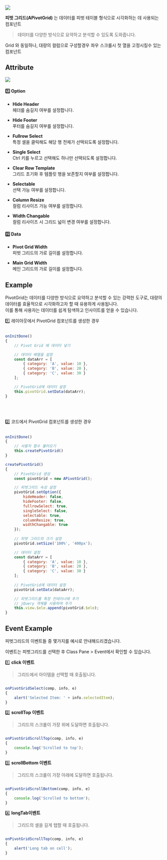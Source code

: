 
![](https://wikidocs.net/images/page/274103/pg.png) 

**피벗 그리드(APivotGrid)** 는 데이터를 피벗 테이블 형식으로 시각화하는 데 사용되는 컴포넌트 <br />
> 데이터를 다양한 방식으로 요약하고 분석할 수 있도록 도와줍니다.
> 
Grid 와 동일하나, 대량의 컬럼으로 구성할경우 좌우 스크롤시 첫 열을 고정시킬수 있는 컴포넌트

## Attribute
![](https://wikidocs.net/images/page/274103/pg_Attribute.png) 

#### **1️⃣ Option**

-   **Hide Header**   <br />
    헤더를 숨길지 여부를 설정합니다.
    
-   **Hide Footer**   
    푸터를 숨길지 여부를 설정합니다.
	
  - **Fullrow Select**<br />
      특정 셀을 클릭해도 해당 행 전체가 선택되도록 설정합니다.
      
  - **Single Select**<br />
      Ctrl 키를 누르고 선택해도 하나만 선택되도록 설정합니다.

 - **Clear Row Template**<br />
     그리드 초기화 후 템플릿 행을 보존할지 여부를 설정합니다.
      
 - **Selectable**<br />
	선택 가능 여부를 설정합니다.
  
  - **Column Resize**<br />
	컬럼 리사이즈 가능 여부를 설정합니다.
  
   - **Width Changable**<br />
	컬럼 리사이즈 시 그리드 넓이 변경 여부를 설정합니다.

#### **2️⃣ Data**
- **Pivot Grid Width**<br />
      피벗 그리드의 가로 길이를 설정합니다.
      
 - **Main Grid Width**<br />
      메인 그리드의 가로 길이를 설정합니다.
    
## Example

PivotGrid는 데이터를 다양한 방식으로 요약하고 분석할 수 있는 강력한 도구로, 대량의 데이터를 효율적으로 시각화하고자 할 때 유용하게 사용됩니다. <br />
이를 통해 사용자는 데이터를 쉽게 탐색하고 인사이트를 얻을 수 있습니다.

1️⃣ 레이아웃에서 PivotGrid 컴포넌트를 생성한 경우<br />

```javascript

onInitDone()
{
	// Pivot Grid 에 데이터 넣기

	// 데이터 배열을 설정 
	const dataArr = [ 
		{ category: 'A', value: 10 }, 
		{ category: 'B', value: 20 }, 
		{ category: 'C', value: 30 } 
	];

	// PivotGrid에 데이터 설정 
	this.pivotGrid.setData(dataArr);
}

```
<br />
<br />


2️⃣ 코드에서 PivotGrid 컴포넌트를 생성한 경우<br />

```javascript

onInitDone()
{
	// 사용자 함수 불러오기
	this.createPivotGrid()
}

createPivotGrid()
{
	// PivotGrid 생성
	const pivotGrid = new APivotGrid();

	// 피벗그리드 속성 설정
	pivotGrid.setOption({ 
		hideHeader: false, 
		hideFooter: false, 
		fullrowSelect: true, 
		singleSelect: false, 
		selectable: true, 
		columnResize: true, 
		widthChangable: true 
	}); 
	
	// 피벗 그리드의 크기 설정 
	pivotGrid.setSize('100%', '400px');

	// 데이터 설정 
	const dataArr = [ 
		{ category: 'A', value: 10 }, 
		{ category: 'B', value: 20 }, 
		{ category: 'C', value: 30 } 
	]; 
	
	// PivotGrid에 데이터 설정 
	pivotGrid.setData(dataArr);

	// 피벗그리드를 특정 컨테이너에 추가
	// jQuery 객체를 사용하여 추가 
	this.view.$ele.append(pivotGrid.$ele); 
}

```

## Event Example

피벗그리드의 이벤트들 중 몇가지를 예시로 안내해드리겠습니다.<br />

이벤트는 피벗그리드를 선택한 후 Class Pane > Event에서 확인할 수 있습니다.

1️⃣ **click 이벤트**
> 그리드에서 아이템을 선택할 때 호출됩니다.
```javascript

onPivotGridSelect(comp, info, e)
{
	alert('Selected Item: ' + info.selectedItem);
}

```

2️⃣ **scrollTop 이벤트**
> 그리드의 스크롤이 가장 위에 도달하면 호출됩니다.
```javascript

onPivotGridScrollTop(comp, info, e)
{
	console.log('Scrolled to top');
}

```

 3️⃣ **scrollBottom 이벤트**
> 그리드의 스크롤이 가장 아래에 도달하면 호출됩니다.
```javascript

onPivotGridScrollBottom(comp, info, e)
{
	console.log('Scrolled to bottom');
}

```

4️⃣ **longTab이벤트**
> 그리드의 셀을 길게 탭할 때 호출됩니다.
```javascript

onPivotGridScrollTop(comp, info, e)
{
	alert('Long tab on cell');
}

```